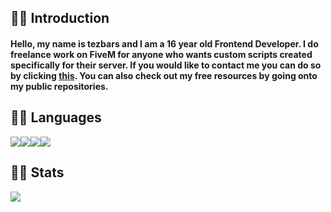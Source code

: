 <h2>🐱‍👤 Introduction</h2><h4>Hello, my name is tezbars and I am a 16 year old Frontend Developer. I do freelance work on FiveM for anyone who wants custom scripts created specifically for their server. If you would like to contact me you can do so by clicking <a href='https://discord.com/users/633931648190251019'>this</a>. You can also check out my free resources by going onto my public repositories.</h4><h2>🐱‍👤 Languages</h2><p><img src='https://img.shields.io/badge/html-151515?style=for-the-badge&logo=html5&logoColor=E34F26'/><img src='https://img.shields.io/badge/css-151515?style=for-the-badge&logo=css3&logoColor=1572B6'/><img src='https://img.shields.io/badge/javascript-151515?style=for-the-badge&logo=javascript&logoColor=F7DF1E'/><img src='https://img.shields.io/badge/lua-151515?style=for-the-badge&logo=lua&logoColor=2C2D72'/></p><h2>🐱‍👤 Stats</h2><img src='https://github-readme-stats.vercel.app/api?username=tezbars&show_icons=true&title_color=fff&text_color=636363&icon_color=006cff&bg_color=101010&border_radius=15'/>
